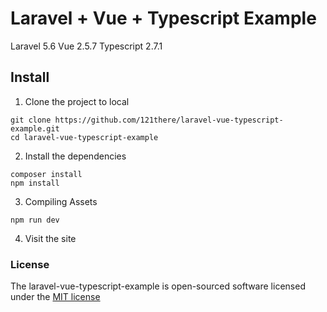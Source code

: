 # Laravel + Vue + Typescript Example

Laravel 5.6
Vue 2.5.7
Typescript 2.7.1

## Install

1. Clone the project to local

  ```
  git clone https://github.com/121there/laravel-vue-typescript-example.git
  cd laravel-vue-typescript-example
  ```

2. Install the dependencies

  ```
  composer install
  npm install
  ```

3. Compiling Assets

  ```
  npm run dev
  ```

4. Visit the site

### License

The laravel-vue-typescript-example is open-sourced software licensed under the [MIT license](http://opensource.org/licenses/MIT)
